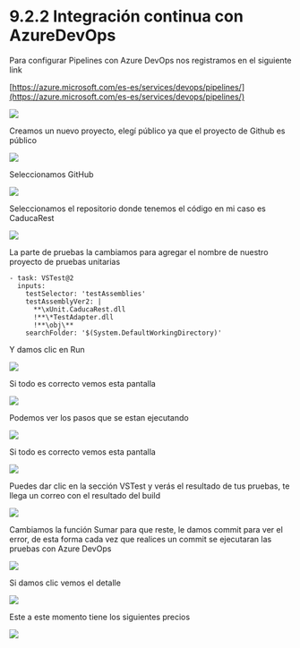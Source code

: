 # 9.2.2 Integración continua con AzureDevOps

Para configurar Pipelines con Azure DevOps nos registramos en el siguiente link

[https://azure.microsoft.com/es-es/services/devops/pipelines/](https://azure.microsoft.com/es-es/services/devops/pipelines/)

![](../../.gitbook/assets/image%20%28218%29.png)

Creamos un nuevo proyecto, elegí público ya que el proyecto de Github es público

![](../../.gitbook/assets/image%20%28153%29.png)

Seleccionamos GitHub

![](../../.gitbook/assets/image%20%28125%29.png)

Seleccionamos el repositorio donde tenemos el código en mi caso es CaducaRest

![](../../.gitbook/assets/image%20%2840%29.png)

La parte de pruebas la cambiamos para agregar el nombre de nuestro proyecto de pruebas unitarias

```text
- task: VSTest@2
  inputs:
    testSelector: 'testAssemblies'
    testAssemblyVer2: |
      **\xUnit.CaducaRest.dll
      !**\*TestAdapter.dll
      !**\obj\**
    searchFolder: '$(System.DefaultWorkingDirectory)'
```

Y damos clic en Run

![](../../.gitbook/assets/image%20%28129%29.png)

Si todo es correcto vemos esta pantalla

![](../../.gitbook/assets/image%20%28104%29.png)

Podemos ver los pasos que se estan ejecutando

![](../../.gitbook/assets/image%20%28192%29.png)

Si todo es correcto vemos esta pantalla

![](../../.gitbook/assets/image%20%28150%29.png)

Puedes dar clic en la sección VSTest y verás el resultado de tus pruebas, te llega un correo con el resultado del build

![](../../.gitbook/assets/image%20%28131%29.png)

Cambiamos la función Sumar para que reste, le damos commit para ver el error, de esta forma cada vez que realices un commit se ejecutaran las pruebas con Azure DevOps

![](../../.gitbook/assets/image%20%2895%29.png)

Si damos clic vemos el detalle

![](../../.gitbook/assets/image%20%28140%29.png)

Este a este momento tiene los siguientes precios

![](../../.gitbook/assets/image%20%28208%29.png)



